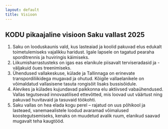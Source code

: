 ```yaml
---
layout: default
title: Visioon
---
```


## KODU pikaajaline visioon Saku vallast 2025

1. Saku on looduskaunis vald, kus lasteaiad ja koolid pakuvad elus edukalt toimetulemiseks vajalikku haridust. Igale lapsele on tagatud pearaha sporditrennis ja huviringis käimiseks.
2. Liikumisharrastusteks on igas eas elanikule piisavalt terviseradasid ja -väljakuid õues treenimiseks. 
3. Ühendused vallakeskuse, külade ja Tallinnaga on erinevate transpordiliikidega mugavad ja ohutud. Kõigile vallaelanikele on võimaldatud vallasisene tasuta rongisõit lisaks bussisõidule. 
4. Alevikes ja külades kujundavad paikkonna elu aktiivsed vabaühendused. Vallas tegutsevad innovaatilised ettevõtted, mis loovad uut väärtust ning pakuvad huvitavaid ja tasuvaid töökohti.
5. Saku vallas on hea elada kogu perel – rajatud on uus põhikool ja lasteaed, vanemaealistele loodud avaramad võimalused koostegutsemiseks, kenaks on muudetud avalik ruum, elanikud saavad mugavalt teha kaugtööd.